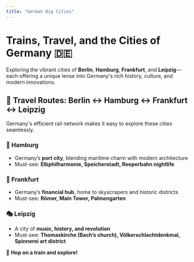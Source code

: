 ```yaml
---
title: "German Big Cities"
---
```


# Trains, Travel, and the Cities of Germany 🇩🇪  

Exploring the vibrant cities of **Berlin**, **Hamburg**, **Frankfurt**, and **Leipzig**—each offering a unique lense into Germany's rich history, culture, and modern innovations.  

## 🚆 Travel Routes: Berlin ↔ Hamburg ↔ Frankfurt ↔ Leipzig  
Germany's efficient rail network makes it easy to explore these cities seamlessly. 

### 🌊 Hamburg  
- Germany’s **port city**, blending maritime charm with modern architecture  
- Must-see: **Elbphilharmonie, Speicherstadt, Reeperbahn nightlife**  

### 💼 Frankfurt  
- Germany’s **financial hub**, home to skyscrapers and historic districts  
- Must-see: **Römer, Main Tower, Palmengarten**  

### 🎭 Leipzig  
- A city of **music, history, and revolution**  
- Must-see: **Thomaskirche (Bach’s church), Völkerschlachtdenkmal, Spinnerei art district**  

🚄 **Hop on a train and explore!**  




